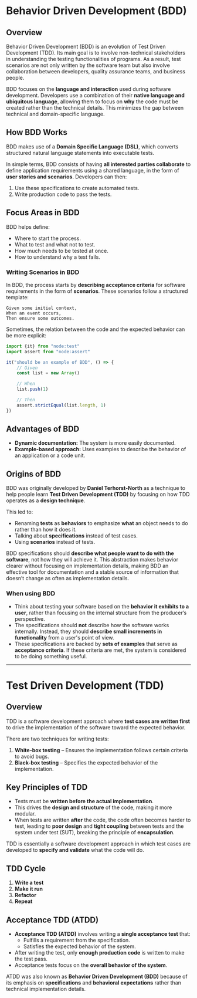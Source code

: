 # Behavior Driven Development (BDD)
## Overview
Behavior Driven Development (BDD) is an evolution of Test Driven Development (TDD). Its main goal is to involve non-technical stakeholders in understanding the testing functionalities of programs. As a result, test scenarios are not only written by the software team but also involve collaboration between developers, quality assurance teams, and business people.

BDD focuses on the **language and interaction** used during software development. Developers use a combination of their **native language and ubiquitous language**, allowing them to focus on **why** the code must be created rather than the technical details. This minimizes the gap between technical and domain-specific language.
## How BDD Works
BDD makes use of a **Domain Specific Language (DSL)**, which converts structured natural language statements into executable tests. 

In simple terms, BDD consists of having **all interested parties collaborate** to define application requirements using a shared language, in the form of **user stories and scenarios**.
Developers can then:
1. Use these specifications to create automated tests.
2. Write production code to pass the tests.
## Focus Areas in BDD
BDD helps define:
- Where to start the process.
- What to test and what not to test.
- How much needs to be tested at once.
- How to understand why a test fails.
### Writing Scenarios in BDD
In BDD, the process starts by **describing acceptance criteria** for software requirements in the form of **scenarios**. These scenarios follow a structured template:

```plaintext
Given some initial context,
When an event occurs,
Then ensure some outcomes.
```
Sometimes, the relation between the code and the expected behavior can be more explicit:
```typescript
import {it} from "node:test"
import assert from "node:assert"

it("should be an example of BDD", () => {
	// Given
	const list = new Array()

	// When
	list.push(1)

	// Then
	assert.strictEqual(list.length, 1)
})
```
## Advantages of BDD
- **Dynamic documentation:** The system is more easily documented.
- **Example-based approach:** Uses examples to describe the behavior of an application or a code unit.
## Origins of BDD

BDD was originally developed by **Daniel Terhorst-North** as a technique to help people learn **Test Driven Development (TDD)** by focusing on how TDD operates as a **design technique**.

This led to:

- Renaming **tests** as **behaviors** to emphasize **what** an object needs to do rather than how it does it.
- Talking about **specifications** instead of test cases.
- Using **scenarios** instead of tests.

BDD specifications should **describe what people want to do with the software**, not how they will achieve it. This abstraction makes behavior clearer without focusing on implementation details, making BDD an effective tool for documentation and a stable source of information that doesn’t change as often as implementation details.
### When using BDD
- Think about testing your software based on the **behavior it exhibits to a user**, rather than focusing on the internal structure from the producer’s perspective.
- The specifications should **not** describe how the software works internally. Instead, they should **describe small increments in functionality** from a user's point of view.
- These specifications are backed by **sets of examples** that serve as **acceptance criteria**. If these criteria are met, the system is considered to be doing something useful.

---
# Test Driven Development (TDD)
## Overview
TDD is a software development approach where **test cases are written first** to drive the implementation of the software toward the expected behavior.

There are two techniques for writing tests:
1. **White-box testing** – Ensures the implementation follows certain criteria to avoid bugs.
2. **Black-box testing** – Specifies the expected behavior of the implementation.
## Key Principles of TDD
- Tests must be **written before the actual implementation**.
- This drives the **design and structure** of the code, making it more modular.
- When tests are written **after** the code, the code often becomes harder to test, leading to **poor design** and **tight coupling** between tests and the system under test (SUT), breaking the principle of **encapsulation**.

TDD is essentially a software development approach in which test cases are developed to **specify and validate** what the code will do.
## TDD Cycle
1. **Write a test**
2. **Make it run**
3. **Refactor**
4. **Repeat**
## Acceptance TDD (ATDD)
- **Acceptance TDD (ATDD)** involves writing a **single acceptance test** that:
    - Fulfills a requirement from the specification.
    - Satisfies the expected behavior of the system.
- After writing the test, only **enough production code** is written to make the test pass.
- Acceptance tests focus on the **overall behavior of the system**.

ATDD was also known as **Behavior Driven Development (BDD)** because of its emphasis on **specifications** and **behavioral expectations** rather than technical implementation details.